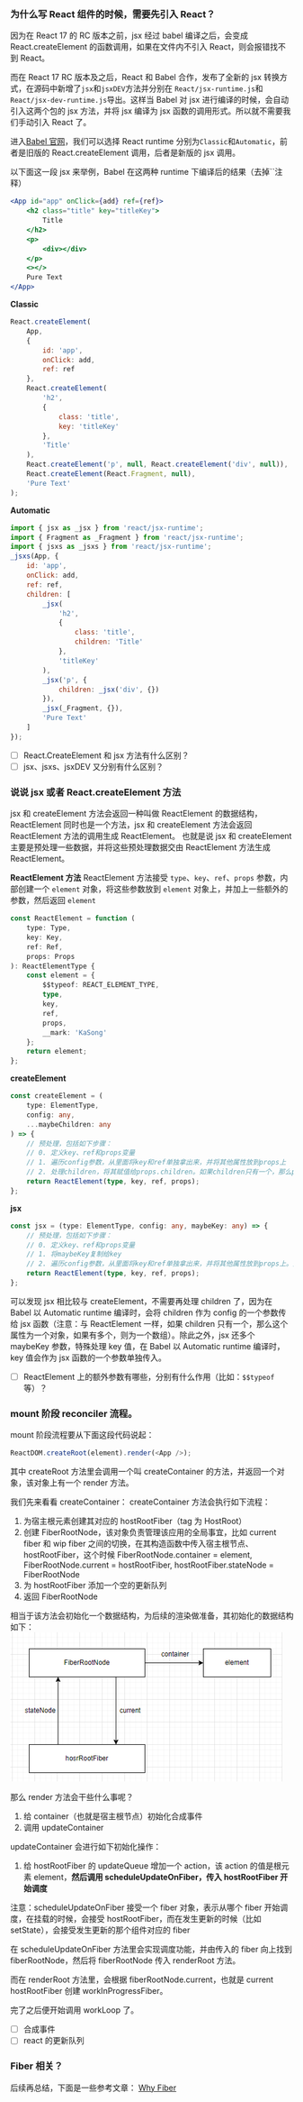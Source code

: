 ### 为什么写 React 组件的时候，需要先引入 React？

因为在 React 17 的 RC 版本之前，jsx 经过 babel 编译之后，会变成 React.createElement 的函数调用，如果在文件内不引入 React，则会报错找不到 React。

而在 React 17 RC 版本及之后，React 和 Babel 合作，发布了全新的 jsx 转换方式，在源码中新增了`jsx`和`jsxDEV`方法并分别在 `React/jsx-runtime.js`和`React/jsx-dev-runtime.js`导出。这样当 Babel 对 jsx 进行编译的时候，会自动引入这两个包的 jsx 方法，并将 jsx 编译为 jsx 函数的调用形式。所以就不需要我们手动引入 React 了。

进入[Babel 官网](https://babeljs.io/)，我们可以选择 React runtime 分别为`Classic`和`Automatic`，前者是旧版的 React.createElement 调用，后者是新版的 jsx 调用。

以下面这一段 jsx 来举例，Babel 在这两种 runtime 下编译后的结果（去掉``注释）

```jsx
<App id="app" onClick={add} ref={ref}>
	<h2 class="title" key="titleKey">
		Title
	</h2>
	<p>
		<div></div>
	</p>
	<></>
	Pure Text
</App>
```

**Classic**

```javascript
React.createElement(
	App,
	{
		id: 'app',
		onClick: add,
		ref: ref
	},
	React.createElement(
		'h2',
		{
			class: 'title',
			key: 'titleKey'
		},
		'Title'
	),
	React.createElement('p', null, React.createElement('div', null)),
	React.createElement(React.Fragment, null),
	'Pure Text'
);
```

**Automatic**

```javascript
import { jsx as _jsx } from 'react/jsx-runtime';
import { Fragment as _Fragment } from 'react/jsx-runtime';
import { jsxs as _jsxs } from 'react/jsx-runtime';
_jsxs(App, {
	id: 'app',
	onClick: add,
	ref: ref,
	children: [
		_jsx(
			'h2',
			{
				class: 'title',
				children: 'Title'
			},
			'titleKey'
		),
		_jsx('p', {
			children: _jsx('div', {})
		}),
		_jsx(_Fragment, {}),
		'Pure Text'
	]
});
```

- [ ] React.CreateElement 和 jsx 方法有什么区别？
- [ ] jsx、jsxs、jsxDEV 又分别有什么区别？

### 说说 jsx 或者 React.createElement 方法

jsx 和 createElement 方法会返回一种叫做 ReactElement 的数据结构，ReactElement 同时也是一个方法，jsx 和 createElement 方法会返回 ReactElement 方法的调用生成 ReactElement。
也就是说 jsx 和 createElement 主要是预处理一些数据，并将这些预处理数据交由 ReactElement 方法生成 ReactElement。

**ReactElement 方法**
ReactElement 方法接受 `type`、`key`、`ref`、`props` 参数，内部创建一个 `element` 对象，将这些参数放到 `element` 对象上，并加上一些额外的参数，然后返回 `element`

```typescript
const ReactElement = function (
	type: Type,
	key: Key,
	ref: Ref,
	props: Props
): ReactElementType {
	const element = {
		$$typeof: REACT_ELEMENT_TYPE,
		type,
		key,
		ref,
		props,
		__mark: 'KaSong'
	};
	return element;
};
```

**createElement**

```typescript
const createElement = (
	type: ElementType,
	config: any,
	...maybeChildren: any
) => {
	// 预处理，包括如下步骤：
	// 0. 定义key、ref和props变量
	// 1. 遍历config参数，从里面将key和ref单独拿出来，并将其他属性放到props上
	// 2. 处理children，将其赋值给props.children。如果children只有一个，那么props.children就是该child ReactElement对象，如果children有多个，则props.children是一个数组
	return ReactElement(type, key, ref, props);
};
```

**jsx**

```typescript
const jsx = (type: ElementType, config: any, maybeKey: any) => {
	// 预处理，包括如下步骤：
	// 0. 定义key、ref和props变量
	// 1. 将maybeKey复制给key
	// 2. 遍历config参数，从里面将key和ref单独拿出来，并将其他属性放到props上。如果存在key，则覆盖之前的mayKey，如果不存在，则key任然保持之前的maybeKey
	return ReactElement(type, key, ref, props);
};
```

可以发现 jsx 相比较与 createElement，不需要再处理 children 了，因为在 Babel 以 Automatic runtime 编译时，会将 children 作为 config 的一个参数传给 jsx 函数（注意：与 ReactElement 一样，如果 children 只有一个，那么这个属性为一个对象，如果有多个，则为一个数组）。除此之外，jsx 还多个 maybeKey 参数，特殊处理 key 值，在 Babel 以 Automatic runtime 编译时，key 值会作为 jsx 函数的一个参数单独传入。

- [ ] ReactElement 上的额外参数有哪些，分别有什么作用（比如：`$$typeof`等）？

### mount 阶段 reconciler 流程。

mount 阶段流程要从下面这段代码说起：

```typescript
ReactDOM.createRoot(element).render(<App />);
```

其中 createRoot 方法里会调用一个叫 createContainer 的方法，并返回一个对象，该对象上有一个 render 方法。

我们先来看看 createContainer：
createContainer 方法会执行如下流程：

1. 为宿主根元素创建其对应的 hostRootFiber（tag 为 HostRoot）
2. 创建 FiberRootNode，该对象负责管理该应用的全局事宜，比如 current fiber 和 wip fiber 之间的切换，在其构造函数中传入宿主根节点、hostRootFiber，这个时候 FiberRootNode.container = element, FiberRootNode.current = hostRootFiber, hostRootFiber.stateNode = FiberRootNode
3. 为 hostRootFiber 添加一个空的更新队列
4. 返回 FiberRootNode

相当于该方法会初始化一个数据结构，为后续的渲染做准备，其初始化的数据结构如下：
![createContainer之后内存中的数据结构](./imgs/1.createContainer之后内存中的数据结构.png)

那么 render 方法会干些什么事呢？

1. 给 container（也就是宿主根节点）初始化合成事件
2. 调用 updateContainer

updateContainer 会进行如下初始化操作：

1. 给 hostRootFiber 的 updateQueue 增加一个 action，该 action 的值是根元素 element，**然后调用 scheduleUpdateOnFiber，传入 hostRootFiber 开始调度**

注意：scheduleUpdateOnFiber 接受一个 fiber 对象，表示从哪个 fiber 开始调度，在挂载的时候，会接受 hostRootFiber，而在发生更新的时候（比如 setState），会接受发生更新的那个组件对应的 fiber

在 scheduleUpdateOnFiber 方法里会实现调度功能，并由传入的 fiber 向上找到 fiberRootNode，然后将 fiberRootNode 传入 renderRoot 方法。

而在 renderRoot 方法里，会根据 fiberRootNode.current，也就是 current hostRootFiber 创建 workInProgressFiber。

完了之后便开始调用 workLoop 了。

- [ ] 合成事件
- [ ] react 的更新队列

### Fiber 相关？

后续再总结，下面是一些参考文章：
[Why Fiber](https://i.overio.space/fiber/why-fiber/)
